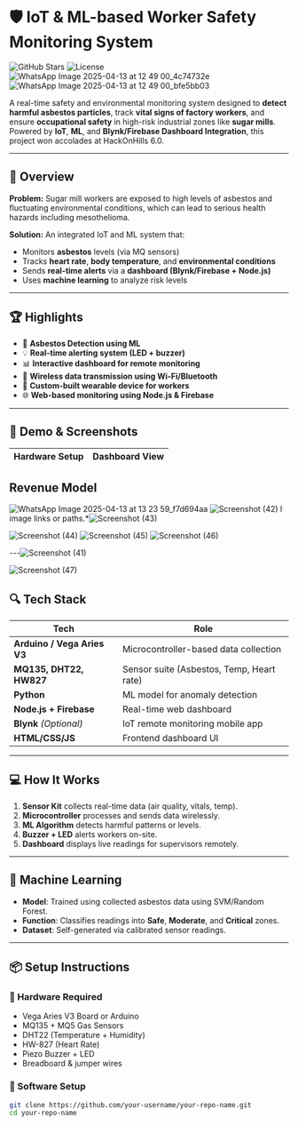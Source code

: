 # 🛡️ IoT & ML-based Worker Safety Monitoring System

![GitHub Stars](https://img.shields.io/github/stars/your-username/your-repo-name?style=social)
![License](https://img.shields.io/github/license/your-username/your-repo-name)
![WhatsApp Image 2025-04-13 at 12 49 00_4c74732e](https://github.com/user-attachments/assets/1ecbb706-ccc0-411e-a6ad-db2b2f0bc302)
![WhatsApp Image 2025-04-13 at 12 49 00_bfe5bb03](https://github.com/user-attachments/assets/c58f64a3-368d-438b-b7a1-358d5fbf2524)

A real-time safety and environmental monitoring system designed to **detect harmful asbestos particles**, track **vital signs of factory workers**, and ensure **occupational safety** in high-risk industrial zones like **sugar mills**. Powered by **IoT**, **ML**, and **Blynk/Firebase Dashboard Integration**, this project won accolades at HackOnHills 6.0.

---

## 🚀 Overview

**Problem:** Sugar mill workers are exposed to high levels of asbestos and fluctuating environmental conditions, which can lead to serious health hazards including mesothelioma.

**Solution:** An integrated IoT and ML system that:
- Monitors **asbestos** levels (via MQ sensors)
- Tracks **heart rate**, **body temperature**, and **environmental conditions**
- Sends **real-time alerts** via a **dashboard (Blynk/Firebase + Node.js)**
- Uses **machine learning** to analyze risk levels

---

## 🏆 Highlights

- 🧠 **Asbestos Detection using ML**
- 💡 **Real-time alerting system (LED + buzzer)**
- 📊 **Interactive dashboard for remote monitoring**
- 📶 **Wireless data transmission using Wi-Fi/Bluetooth**
- 🔧 **Custom-built wearable device for workers**
- 🌐 **Web-based monitoring using Node.js & Firebase**

---

## 📸 Demo & Screenshots

| Hardware Setup | Dashboard View |
|----------------|----------------|

## Revenue Model 
![WhatsApp Image 2025-04-13 at 13 23 59_f7d694aa](https://github.com/user-attachments/assets/094509fb-045b-4a89-a8fa-404eeb0dc849)
![Screenshot (42)](https://github.com/user-attachments/assets/f8a05dce-bd1d-4d96-b472-82a14dfe19b9)
l image links or paths.*![Screenshot (43)](https://github.com/user-attachments/assets/cd6f8263-debf-4762-b4b2-da50afd91e36)

![Screenshot (44)](https://github.com/user-attachments/assets/233b0a5c-9f23-41db-9001-9784083f3aa0)
![Screenshot (45)](https://github.com/user-attachments/assets/3774c76b-cd80-4baf-8de4-551195e69efe)
![Screenshot (46)](https://github.com/user-attachments/assets/000ca244-c47f-49fd-8558-9902ee690a2a)

---![Screenshot (41)](https://github.com/user-attachments/assets/8aa6e2bd-7ee2-451b-8b12-b3758c9c96be)

![Screenshot (47)](https://github.com/user-attachments/assets/0ce7b4a9-8ca5-4efe-9b13-1d7709d5e583)

## 🔍 Tech Stack

| Tech | Role |
|------|------|
| **Arduino / Vega Aries V3** | Microcontroller-based data collection |
| **MQ135, DHT22, HW827** | Sensor suite (Asbestos, Temp, Heart rate) |
| **Python** | ML model for anomaly detection |
| **Node.js + Firebase** | Real-time web dashboard |
| **Blynk** *(Optional)* | IoT remote monitoring mobile app |
| **HTML/CSS/JS** | Frontend dashboard UI |

---

## 💻 How It Works

1. **Sensor Kit** collects real-time data (air quality, vitals, temp).
2. **Microcontroller** processes and sends data wirelessly.
3. **ML Algorithm** detects harmful patterns or levels.
4. **Buzzer + LED** alerts workers on-site.
5. **Dashboard** displays live readings for supervisors remotely.

---

## 🧠 Machine Learning

- **Model**: Trained using collected asbestos data using SVM/Random Forest.
- **Function**: Classifies readings into **Safe**, **Moderate**, and **Critical** zones.
- **Dataset**: Self-generated via calibrated sensor readings.

---

## 📦 Setup Instructions

### 🧰 Hardware Required
- Vega Aries V3 Board or Arduino
- MQ135 + MQ5 Gas Sensors
- DHT22 (Temperature + Humidity)
- HW-827 (Heart Rate)
- Piezo Buzzer + LED
- Breadboard & jumper wires

### 💾 Software Setup

```bash
git clone https://github.com/your-username/your-repo-name.git
cd your-repo-name

